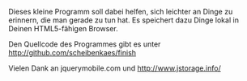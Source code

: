 Dieses kleine Programm soll dabei helfen, sich leichter an Dinge zu erinnern, die man gerade zu tun hat.
Es speichert dazu Dinge lokal in Deinen HTML5-fähigen Browser.

Den Quellcode des Programmes gibt es unter http://github.com/scheibenkaes/finish

Vielen Dank an jquerymobile.com und http://www.jstorage.info/
